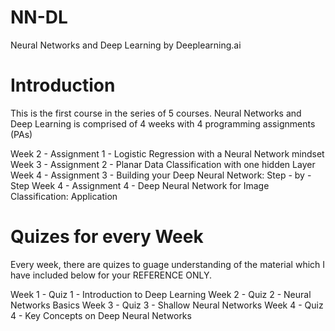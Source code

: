 # NN-DL
Neural Networks and Deep Learning by Deeplearning.ai


# Introduction

This is the first course in the series of 5 courses. Neural Networks and Deep Learning is comprised of 4 weeks with 4 programming assignments (PAs)

Week 2 - Assignment 1 - Logistic Regression with a Neural Network mindset
Week 3 - Assignment 2 - Planar Data Classification with one hidden Layer
Week 4 - Assignment 3 - Building your Deep Neural Network: Step - by - Step
Week 4 - Assignment 4 - Deep Neural Network for Image Classification: Application


# Quizes for every Week

Every week, there are quizes to guage understanding of the material which I have included below for your REFERENCE ONLY.

Week 1 - Quiz 1 - Introduction to Deep Learning
Week 2 - Quiz 2 - Neural Networks Basics
Week 3 - Quiz 3 - Shallow Neural Networks
Week 4 - Quiz 4 - Key Concepts on Deep Neural Networks
